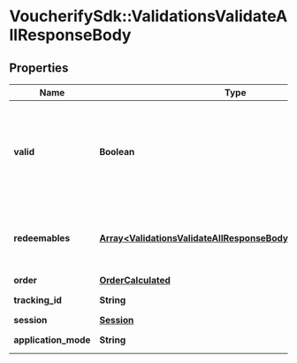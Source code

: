 # VoucherifySdk::ValidationsValidateAllResponseBody

## Properties

| Name | Type | Description | Notes |
| ---- | ---- | ----------- | ----- |
| **valid** | **Boolean** | The result of the validation. It takes all of the redeemables into account and returns a &#x60;false&#x60; if at least one redeemable is inapplicable. Returns &#x60;true&#x60; if all redeemables are applicable. |  |
| **redeemables** | [**Array&lt;ValidationsValidateAllResponseBodyRedeemablesItem&gt;**](ValidationsValidateAllResponseBodyRedeemablesItem.md) | Lists validation results of each redeemable. If a redeemable can be applied, the API returns &#x60;\&quot;status\&quot;: \&quot;APPLICABLE\&quot;&#x60;. |  |
| **order** | [**OrderCalculated**](OrderCalculated.md) |  | [optional] |
| **tracking_id** | **String** | Hashed customer source ID. | [optional] |
| **session** | [**Session**](Session.md) |  | [optional] |
| **application_mode** | **String** |  | [default to &#39;ALL&#39;] |

